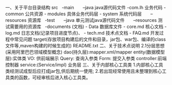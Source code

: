 一、关于平台目录结构
    src
      -main
          –java java源代码文件
            -com.lh	业务代码
                - common 公共资源
                - modules 具体业务代码层
                - system 系统代码层
          –resources 资源库
      -test
          –java 单元测试java源代码文件
          –resources 测试需要用的资源库
      -documents (文档)
          - Data 数据库文件
          - core.md 核心文档
          - log.md 日志文档(记录项目进度节点)、
          - tech.md 技术点文档
          - FAQ.md 开发过程中常见问题
    target(存放项目构建后的文件和目录，jar包、war包、编译的class文件等,maven构建的时候生成的)
    README.txt
二、关于技术点说明
	2.1分层思想(采用阿里巴巴领域模型概念)
    	dao(持久层):mapper.xml/mapper
    	entity(数据模型层):实体类
    	    VO: 供前端展示
    	    Query: 查询入参类
    	    Form: 提交入参类
    	controller:前端控制器
    	service:(Service/impl) 业务层
三、关于内部核心工具类
	1.内部核心工具类经测试成型后应打成jar包,供后期统一使用;
	2.若出现经常使用且未整理到核心工具类的函数，可经审核后进入核心工具类。
